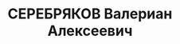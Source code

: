 ---
title: СЕРЕБРЯКОВ Валериан Алексеевич
description: 'Род. в 1893, Самарская губ., г. Сызрань, русский. Проживал: г. Свердловск.
  Трест "Востоксталь" металлургический отдел, заместитель заведующего.

  Арестован 12.01.1931. Приговор: 12.09.1931 – 10 лет ссылки на Урал. Повторно арестован
  1 июня 1937 г., осужден 13 января 1938 г. Расстрелян 13.01.1938'
---